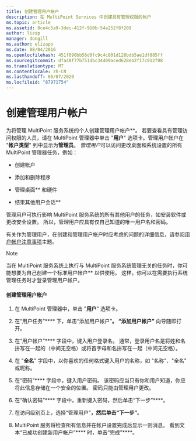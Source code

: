 ```yaml
---
title: 创建管理用户帐户
description: 在 MultiPoint Services 中创建具有管理权限的帐户
ms.topic: article
ms.assetid: 8ce4c5a9-3dec-412f-910b-54a252f8f209
author: lizap
manager: dongill
ms.author: elizapo
ms.date: 08/04/2016
ms.openlocfilehash: 451f090bb56d0fc9c4c801d128bdb5ae1df885ff
ms.sourcegitcommit: dfa48f77b751dbc34409aced628eb2f17c912f08
ms.translationtype: MT
ms.contentlocale: zh-CN
ms.lasthandoff: 08/07/2020
ms.locfileid: "87971754"
---
```

# <a name="create-an-administrative-user-account"></a>创建管理用户帐户
为将管理 MultiPoint 服务系统的个人创建管理用户帐户**。 若要查看具有管理访问权限的人员，请在 MultiPoint 管理器中单击 "**用户**" 选项卡。管理用户帐户在 "**帐户类型**" 列中显示为**管理员**。 *管理用户*可以访问更改桌面和系统设置的所有 MultiPoint 管理器任务，例如：

-   创建帐户

-   添加和删除程序

-   管理桌面** 和硬件

-   结束其他用户会话**

管理用户可执行影响 MultiPoint 服务系统的所有其他用户的任务，如安装软件或更改安全设置。 所以，管理用户应具有仅自己知道的唯一用户名和密码。

有关作为管理用户，在创建和管理用户帐户时应考虑的问题的详细信息，请参阅[用户帐户注意事项](User-Account-Considerations.md)主题。

> [!NOTE]
> 当在 MultiPoint 服务系统上执行与 MultiPoint 服务系统管理无关的任务时，你可能想要为自己创建一个标准用户帐户** 以供使用。 这样，你可以在需要执行系统管理任务时才登录管理用户帐户。

#### <a name="to-create-an-administrative-user-account"></a>创建管理用户帐户

1.  在 MultiPoint 管理器中，单击 "**用户**" 选项卡。

2.  在“用户任务”**** 下，单击“添加用户帐户”****。 “添加用户帐户”**** 向导随即打开。

3.  在“用户帐户”**** 字段中，键入用户登录名。 通常，登录用户名是将姓和名拼写在一起的（中间无空格）或将首字母和名拼写在一起（中间无空格）。

4.  在 "**全名**" 字段中，以你喜欢的任何格式键入用户的名称，如 "名称"、"全名" 或昵称。

5.  在“密码”**** 字段中，键入用户密码。 该密码应当只有你和用户知道，你应将此信息存储在一个安全的位置。 密码只能由管理用户更改。

6.  在“确认密码”**** 字段中，重新键入密码，然后单击“下一步”****。

7.  在访问级别页上，选择“管理用户”****，然后单击“下一步”****。

8.  MultiPoint 服务将检查所有信息并在帐户设置完成后显示一则消息。 看到文本“已成功创建新用户帐户”**** 时，单击“完成”****。
